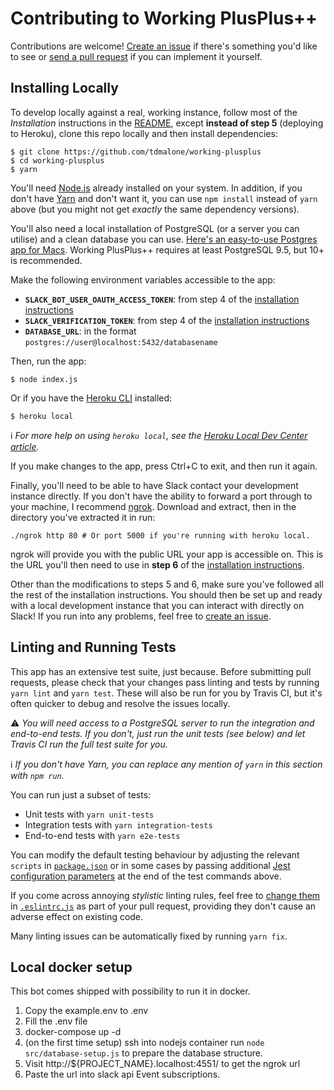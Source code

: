 # Contributing to Working PlusPlus++

Contributions are welcome! [Create an issue](https://github.com/tdmalone/working-plusplus/issues/new) if there's something you'd like to see or [send a pull request](https://github.com/tdmalone/working-plusplus/compare) if you can implement it yourself.

## Installing Locally

To develop locally against a real, working instance, follow most of the *Installation* instructions in the [README](README.md), except **instead of step 5** (deploying to Heroku), clone this repo locally and then install dependencies:

    $ git clone https://github.com/tdmalone/working-plusplus
    $ cd working-plusplus
    $ yarn

You'll need [Node.js](https://nodejs.org/) already installed on your system. In addition, if you don't have [Yarn](https://yarnpkg.com/en/) and don't want it, you can use `npm install` instead of `yarn` above (but you might not get _exactly_ the same dependency versions).

You'll also need a local installation of PostgreSQL (or a server you can utilise) and a clean database you can use. [Here's an easy-to-use Postgres app for Macs](https://postgresapp.com/). Working PlusPlus++ requires at least PostgreSQL 9.5, but 10+ is recommended.

Make the following environment variables accessible to the app:

- **`SLACK_BOT_USER_OAUTH_ACCESS_TOKEN`**: from step 4 of the [installation instructions](README.md)
- **`SLACK_VERIFICATION_TOKEN`**: from step 4 of the [installation instructions](README.md)
- **`DATABASE_URL`**: in the format `postgres://user@localhost:5432/databasename`

Then, run the app:

    $ node index.js

Or if you have the [Heroku CLI](https://devcenter.heroku.com/articles/heroku-cli) installed:

    $ heroku local

ℹ️ _For more help on using `heroku local`, see the [Heroku Local Dev Center article](https://devcenter.heroku.com/articles/heroku-local)._

If you make changes to the app, press Ctrl+C to exit, and then run it again.

Finally, you'll need to be able to have Slack contact your development instance directly. If you don't have the ability to forward a port through to your machine, I recommend [ngrok](https://ngrok.com/). Download and extract, then in the directory you've extracted it in run:

    ./ngrok http 80 # Or port 5000 if you're running with heroku local.

ngrok will provide you with the public URL your app is accessible on. This is the URL you'll then need to use in **step 6** of the [installation instructions](README.md).

Other than the modifications to steps 5 and 6, make sure you've followed all the rest of the installation instructions. You should then be set up and ready with a local development instance that you can interact with directly on Slack! If you run into any problems, feel free to [create an issue](https://github.com/tdmalone/working-plusplus/issues/new).

## Linting and Running Tests

This app has an extensive test suite, just because. Before submitting pull requests, please check that your changes pass linting and tests by running `yarn lint` and `yarn test`. These will also be run for you by Travis CI, but it's often quicker to debug and resolve the issues locally.

⚠️ _You will need access to a PostgreSQL server to run the integration and end-to-end tests. If you don't, just run the unit tests (see below) and let Travis CI run the full test suite for you._

ℹ️ _If you don't have Yarn, you can replace any mention of `yarn` in this section with `npm run`._

You can run just a subset of tests:
- Unit tests with `yarn unit-tests`
- Integration tests with `yarn integration-tests`
- End-to-end tests with `yarn e2e-tests`

You can modify the default testing behaviour by adjusting the relevant `scripts` in [`package.json`](package.json) or in some cases by passing additional [Jest configuration parameters](https://jestjs.io/docs/en/configuration.html) at the end of the test commands above.

If you come across annoying *stylistic* linting rules, feel free to [change them](https://eslint.org/docs/rules/) in [`.eslintrc.js`](.eslintrc.js) as part of your pull request, providing they don't cause an adverse effect on existing code.

Many linting issues can be automatically fixed by running `yarn fix`.

## Local docker setup
This bot comes shipped with possibility to run it in docker.

 1. Copy the example.env to .env
 2. Fill the .env file
 3. docker-compose up -d
 4. (on the first time setup) ssh into nodejs container run `node src/database-setup.js` to prepare the database structure.
 5. Visit http://${PROJECT_NAME}.localhost:4551/ to get the ngrok url
 6. Paste the url into slack api Event subscriptions.
